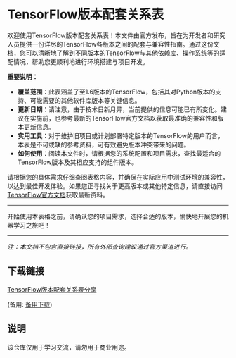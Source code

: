# TensorFlow版本配套关系表

欢迎使用TensorFlow版本配套关系表！本文件由官方发布，旨在为开发者和研究人员提供一份详尽的TensorFlow各版本之间的配套与兼容性指南。通过这份文档，您可以清晰地了解到不同版本的TensorFlow与其他依赖库、操作系统等的适配情况，帮助您更顺利地进行环境搭建与项目开发。

**重要说明：**
- **覆盖范围**：此表涵盖了至1.6版本的TensorFlow，包括其对Python版本的支持、可能需要的其他软件库版本等关键信息。
- **更新日期**：请注意，由于技术日新月异，当前提供的信息可能已有所变化。建议在实施前，也参考最新的TensorFlow官方文档以获取最准确的兼容性和版本更新信息。
- **实用工具**：对于维护旧项目或计划部署特定版本的TensorFlow的用户而言，本表是不可或缺的参考资料，可有效避免版本冲突带来的问题。
- **如何使用**：阅读本文件时，请根据您的系统配置和项目需求，查找最适合的TensorFlow版本及其相应支持的组件版本。

请根据您的具体需求仔细查阅表格内容，并确保在实际应用中测试环境的兼容性，以达到最佳开发体验。如果您正寻找关于更高版本或其他特定信息，请直接访问[TensorFlow官方文档](https://www.tensorflow.org/)获取最新资料。

---

开始使用本表格之前，请确认您的项目需求，选择合适的版本，愉快地开展您的机器学习之旅吧！

---

*注：本文档不包含直接链接，所有外部查询建议通过官方渠道进行。*

## 下载链接
[TensorFlow版本配套关系表分享](https://pan.quark.cn/s/a586b500fcfa) 

(备用: [备用下载](https://pan.baidu.com/s/1UdJ3nAKy7d3pL6Ju6CISwQ?pwd=1234))

## 说明

该仓库仅用于学习交流，请勿用于商业用途。
